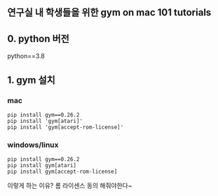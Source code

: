 
## 연구실 내 학생들을 위한  gym on mac 101 tutorials

## 0. python 버전
python==3.8

## 1. gym 설치

### mac
```commandline
pip install gym==0.26.2
pip install 'gym[atari]'
pip install 'gym[accept-rom-license]'
```

### windows/linux
```commandline
pip install gym==0.26.2
pip install gym[atari]
pip install gym[accept-rom-license]
```

이렇게 하는 이유? 롬 라이센스 동의 해줘야한다~